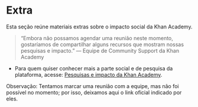 # Extra

Esta seção reúne materiais extras sobre o impacto social da Khan Academy.

> “Embora não possamos agendar uma reunião neste momento, gostaríamos de compartilhar alguns recursos que mostram nossas pesquisas e impacto.” — Equipe de Community Support da Khan Academy

- Para quem quiser conhecer mais a parte social e de pesquisa da plataforma, acesse: [Pesquisas e impacto da Khan Academy](https://blog.khanacademy.org/research/).

Observação: Tentamos marcar uma reunião com a equipe, mas não foi possível no momento; por isso, deixamos aqui o link oficial indicado por eles.